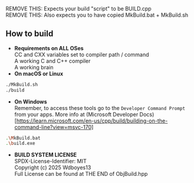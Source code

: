 REMOVE THIS: Expects your build "script" to be BUILD.cpp  
REMOVE THIS: Also expects you to have copied MkBuild.bat + MkBuild.sh  
## How to build
- __Requirements on ALL OSes__   
CC and CXX variables set to compiler path / command  
A working C and C++ compiler  
A working brain  
- __On macOS or Linux__   
```sh  
./MkBuild.sh  
./build  
```  
- __On Windows__  
Remember, to access these tools go to the `Developer Command Prompt`   
from your apps. More info at (Microsoft Developer Docs)[https://learn.microsoft.com/en-us/cpp/build/building-on-the-command-line?view=msvc-170]   
```sh  
.\MkBuild.bat   
.\build.exe   
```  
- __BUILD SYSTEM LICENSE__  
SPDX-License-Identifier: MIT  
Copyright (c) 2025 Wdboyes13   
Full License can be found at THE END of ObjBuild.hpp  